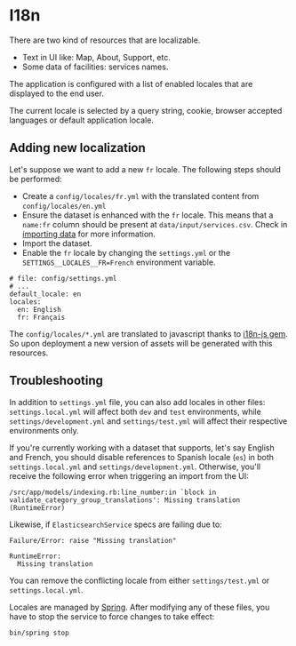 # I18n

There are two kind of resources that are localizable.

* Text in UI like: Map, About, Support, etc.
* Some data of facilities: services names.

The application is configured with a list of enabled locales
that are displayed to the end user.

The current locale is selected by a query string, cookie, browser accepted languages or default application locale.

## Adding new localization

Let's suppose we want to add a new `fr` locale. The following steps should be performed:

* Create a `config/locales/fr.yml` with the translated content from `config/locales/en.yml`
* Ensure the dataset is enhanced with the `fr` locale. This means that a `name:fr` column should be present at `data/input/services.csv`. Check in [importing data](importing.md) for more information.
* Import the dataset.
* Enable the `fr` locale by changing the `settings.yml` or the `SETTINGS__LOCALES__FR=French` environment variable.

```
# file: config/settings.yml
# ...
default_locale: en
locales:
  en: English
  fr: Français
```

The `config/locales/*.yml` are translated to javascript thanks to [i18n-js gem](https://github.com/fnando/i18n-js). So upon deployment a new version of assets will be generated with this resources.

## Troubleshooting 

In addition to `settings.yml` file, you can also add locales in other files: `settings.local.yml` will affect both `dev` and `test` environments, while `settings/development.yml` and `settings/test.yml` will affect their respective environments only. 

If you're currently working with a dataset that supports, let's say English and French, you should disable references to Spanish locale (`es`) in both `settings.local.yml` and `settings/development.yml`. Otherwise, you'll receive the following error when triggering an import from the UI:

```
/src/app/models/indexing.rb:line_number:in `block in validate_category_group_translations': Missing translation (RuntimeError)
```

Likewise, if `ElasticsearchService` specs are failing due to:

```
Failure/Error: raise "Missing translation"

RuntimeError:
  Missing translation
```

You can remove the conflicting locale from either `settings/test.yml` or `settings.local.yml`.

Locales are managed by [Spring](https://github.com/rails/spring). After modifying any of these files, you have to stop the service to force changes to take effect:

```
bin/spring stop 
```
